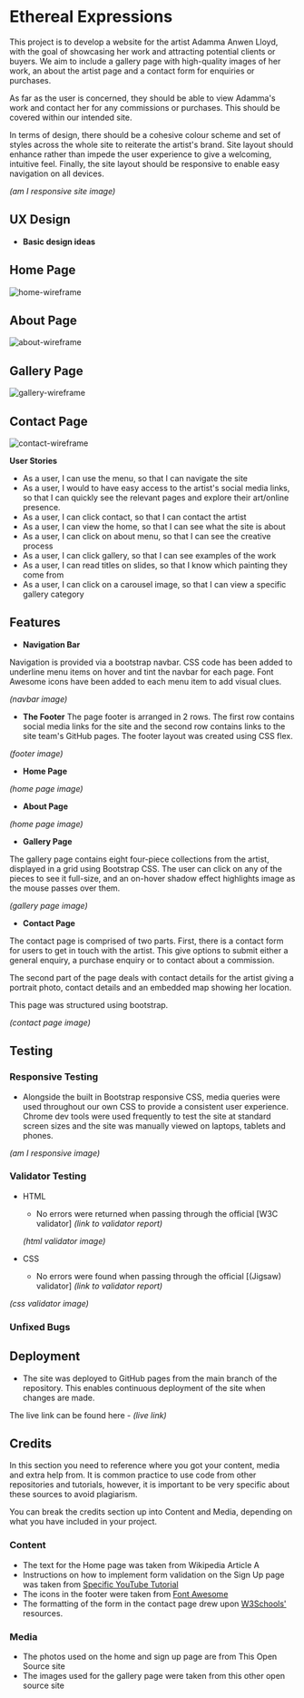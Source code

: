 # Ethereal Expressions

This project is to develop a website for the artist Adamma Anwen Lloyd, with the goal of showcasing her work and attracting potential clients or buyers. We aim to include a gallery page with high-quality images of her work, an about the artist page and a contact form for enquiries or purchases. 

As far as the user is concerned, they should be able to view Adamma's work and contact her for any commissions or purchases. This should be covered within our intended site.

In terms of design, there should be a cohesive colour scheme and set of styles across the whole site to reiterate the artist's brand. Site layout should enhance rather than impede the user experience to give a welcoming, intuitive feel. Finally, the site layout should be responsive to enable easy navigation on all devices.


_(am I responsive site image)_

## UX Design

- **Basic design ideas**

## Home Page
![home-wireframe](https://github.com/mbriscoe/Ethereal-Expressions/assets/86828720/7a577631-48c3-41e1-b3ff-28ff473ac2f0)

## About Page
![about-wireframe](https://github.com/mbriscoe/Ethereal-Expressions/assets/86828720/9f05638c-6ff9-413c-ac5d-20b5dd70235c)

## Gallery Page
![gallery-wireframe](https://github.com/mbriscoe/Ethereal-Expressions/assets/86828720/126c0d7b-b504-4ca0-8e4d-d149d52c4b13)

## Contact Page
![contact-wireframe](https://github.com/mbriscoe/Ethereal-Expressions/assets/86828720/43c32720-3191-4bc7-b94b-56b3765a1351)

**User Stories**

- As a user, I can use the menu, so that I can navigate the site
- As a user, I would to have easy access to the artist's social media links, so that I can quickly see the relevant pages and explore their art/online presence.
- As a user, I can click contact, so that I can contact the artist
- As a user, I can view the home, so that I can see what the site is about
- As a user, I can click on about menu, so that I can see the creative process
- As a user, I can click gallery, so that I can see examples of the work
- As a user, I can read titles on slides, so that I know which painting they come from
- As a user, I can click on a carousel image, so that I can view a specific gallery category


## Features



- **Navigation Bar**

Navigation is provided via a bootstrap navbar. CSS code has been added to underline menu items on hover and tint the navbar for each page. Font Awesome icons have been added to each menu item to add visual clues.


_(navbar image)_

- **The Footer**
The page footer is arranged in 2 rows. The first row contains social media links for the site and the second row contains links to the site team's GitHub pages.
The footer layout was created using CSS flex.  



_(footer image)_

- **Home Page**




_(home page image)_

- **About Page**




_(home page image)_

- **Gallery Page**

The gallery page contains eight four-piece collections from the artist, displayed in a grid using Bootstrap CSS. The user can click on any of the pieces to see it full-size, and an on-hover shadow effect highlights image as the mouse passes over them.


_(gallery page image)_

- **Contact Page**

The contact page is comprised of two parts. First, there is a contact form for users to get in touch with the artist. This give options to submit either a general enquiry, a purchase enquiry or to contact about a commission. 

The second part of the page deals with contact details for the artist giving a portrait photo, contact details and an embedded map showing her location.

This page was structured using bootstrap.



_(contact page image)_

## Testing



### Responsive Testing

- Alongside the built in Bootstrap responsive CSS, media queries were used throughout our own CSS to provide a consistent user experience. Chrome dev tools were used frequently to test the site at standard screen sizes and the site was manually viewed on laptops, tablets and phones.


_(am I responsive image)_

### Validator Testing

- HTML

  - No errors were returned when passing through the official [W3C validator] _(link to validator report)_

  _(html validator image)_

- CSS
  - No errors were found when passing through the official [(Jigsaw) validator] _(link to validator report)_

_(css validator image)_

### Unfixed Bugs



## Deployment

- The site was deployed to GitHub pages from the main branch of the repository. This enables continuous deployment of the site when changes are made.

The live link can be found here - _(live link)_

## Credits

In this section you need to reference where you got your content, media and extra help from. It is common practice to use code from other repositories and tutorials, however, it is important to be very specific about these sources to avoid plagiarism.

You can break the credits section up into Content and Media, depending on what you have included in your project.

### Content

- The text for the Home page was taken from Wikipedia Article A
- Instructions on how to implement form validation on the Sign Up page was taken from [Specific YouTube Tutorial](https://www.youtube.com/)
- The icons in the footer were taken from [Font Awesome](https://fontawesome.com/)
- The formatting of the form in the contact page drew upon [W3Schools'](https://www.w3schools.com/bootstrap/bootstrap_forms.asp) resources.

### Media

- The photos used on the home and sign up page are from This Open Source site
- The images used for the gallery page were taken from this other open source site
